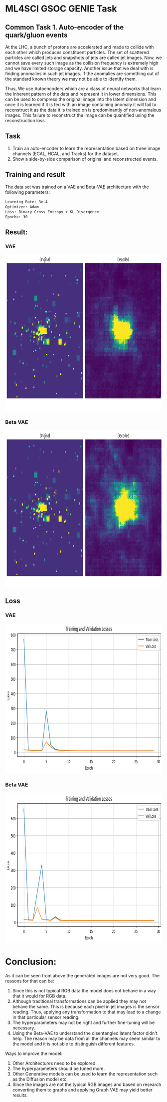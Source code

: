 # ML4SCI GSOC GENIE Task
## Common Task 1. Auto-encoder of the quark/gluon events

At the LHC, a bunch of protons are accelerated and made to collide with each other which produces constituent particles. The set of scattered particles are called jets and snapshots of jets are called jet images. Now, we cannot save every such image as the collision frequency is extremely high and we have limited storage capacity. Another issue that we deal with is finding anomalies in such jet images. If the anomalies are something out of the standard known theory we may not be able to identify them.

Thus, We use Autoencoders which are a class of neural networks that learn the inherent pattern of the data and represent it in lower dimensions. This can be used to compress the original image into the latent dimension and once it is learned if it is fed with an image containing anomaly it will fail to reconstruct it as the data it is trained on is predominantly of non-anomalous images. This failure to reconstruct the image can be quantified using the reconstruction loss.

## Task 
1. Train an auto-encoder to learn the representation based on three image channels (ECAL, HCAL, and Tracks) for the dataset.
2. Show a side-by-side comparison of original and reconstructed events.

## Training and result
The data set was trained on a VAE and Beta-VAE architecture with the following parameters:
```
Learning Rate: 3e-4
Optimizer: Adam
Loss: Binary Cross Entropy + KL Divergence
Epochs: 30
```
## Result:
### VAE 
<img src="images/vae.png" width="1000" height="500">

### Beta VAE
<img src="images/beta_vae.png" width="1000" height="500">

## Loss
### VAE
<img src="images/loss_vae.png" width="640" height="480">

### Beta VAE
<img src="images/loss_beta.png" width="640" height="480">

# Conclusion:

As it can be seen from above the generated images are not very good. The reasons for that can be:
1.   Since this is not typical RGB data the model does not behave in a way that it would for RGB data.
2.   Although traditional transformations can be applied they may not behave the same. This is because each pixel in jet images is the sensor reading. Thus, applying any transformation to that may lead to a change in that particular sensor reading.
4. The hyperparameters may not be right and further fine-tuning will be necessary.
5. Using the Beta-VAE to understand the disentangled latent factor didn't help. The reason may be data from all the channels may seem similar to the model and it is not able to distinguish different features.

Ways to improve the model:



1.   Other Architectures need to be explored.
2.   The hyperparameters should be tuned more.
3.   Other Generative models can be used to learn the representation such as the Diffusion model etc.
4. Since the images are not the typical RGB images and based on research converting them to graphs and applying Graph VAE may yield better results.
